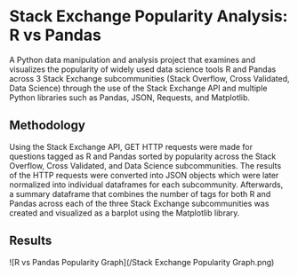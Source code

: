 # Stack Exchange Popularity Analysis: R vs Pandas
A Python data manipulation and analysis project that examines and visualizes the popularity of widely used data science tools R and Pandas across 3 Stack Exchange subcommunities (Stack Overflow, Cross Validated, Data Science) through the use of the Stack Exchange API and multiple Python libraries such as Pandas, JSON, Requests, and Matplotlib.

## Methodology

Using the Stack Exchange API, GET HTTP requests were made for questions tagged as R and Pandas sorted by popularity across the Stack Overflow, Cross Validated, and Data Science subcommunities. The results of the HTTP requests were converted into JSON objects which were later normalized into individual dataframes for each subcommunity. Afterwards, a summary dataframe that combines the number of tags for both R and Pandas across each of the three Stack Exchange subcommunities was created and visualized as a barplot using the Matplotlib library.

## Results

![R vs Pandas Popularity Graph](/Stack Exchange Popularity Graph.png)
